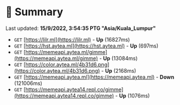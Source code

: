 # 📖 Summary
Last updated: **15/9/2022, 3:54:35 PTG "Asia/Kuala_Lumpur"**

- `GET` [https://lilr.ml](https://lilr.ml) - **Up** (16827ms)
- `GET` [https://hst.aytea.ml](https://hst.aytea.ml) - **Up** (697ms)
- `GET` [https://memeapi.aytea.ml/gimme](https://memeapi.aytea.ml/gimme) - **Up** (13084ms)
- `GET` [https://color.aytea.ml/4b31d6.png](https://color.aytea.ml/4b31d6.png) - **Up** (2168ms)
- `GET` [https://memeapi.aytea.ml](https://memeapi.aytea.ml) - **Down** (121006ms)
- `GET` [https://memeapi.aytea14.repl.co/gimme](https://memeapi.aytea14.repl.co/gimme) - **Up** (1076ms)
